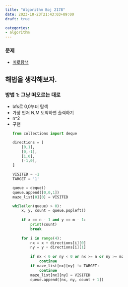```yaml
---
title: "Algorithm Boj 2178"
date: 2023-10-23T21:43:03+09:00
draft: true

categories:
- algorithm
---
```


### 문제
- [미로탐색](https://www.acmicpc.net/problem/2178)

## 해법을 생각해보자.
### 방법 1: 그냥 떠오르는 대로
- bfs로 0,0부터 탐색
- 가장 먼저 N,M 도착하면 출력하기
- n^2
- 구현
    ```python
    from collections import deque

    directions = [
        [0,1],
        [0,-1],
        [1,0],
        [-1,0],
    ]

    VISITED = -1
    TARGET = '1'

    queue = deque()
    queue.append([0,0,1])
    maze_list[0][0] = VISITED

    while(len(queue) > 0):
        x, y, count = queue.popleft()
        
        if x == n - 1 and y == m - 1:
            print(count)
            break
        
        for i in range(4):
            nx = x + directions[i][0]
            ny = y + directions[i][1]
            
            if nx < 0 or ny < 0 or nx >= n or ny >= m:
                continue
            if maze_list[nx][ny] != TARGET:
                continue
            maze_list[nx][ny] = VISITED
            queue.append([nx, ny, count + 1])
    ```


